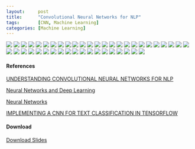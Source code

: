 ```yaml
---
layout:     post
title:      "Convolutional Neural Networks for NLP"
tags:       [CNN, Machine Learning]
categories: [Machine Learning]
---
```

![](http://ofqz295wv.bkt.clouddn.com/Convolutional%20Neural%20Networks.001.jpeg)
![](http://ofqz295wv.bkt.clouddn.com/Convolutional%20Neural%20Networks.002.jpeg)
![](http://ofqz295wv.bkt.clouddn.com/Convolutional%20Neural%20Networks.003.jpeg)
![](http://ofqz295wv.bkt.clouddn.com/Convolutional%20Neural%20Networks.004.jpeg)
<a>
    <img src="http://ofqz295wv.bkt.clouddn.com/Convolution_of_box_signal_with_itself2.gif">
    <img src="https://upload.wikimedia.org/wikipedia/commons/b/b9/Convolution_of_spiky_function_with_box2.gif">
</a>
![](http://ofqz295wv.bkt.clouddn.com/Convolutional%20Neural%20Networks.005.jpeg)
![](http://ofqz295wv.bkt.clouddn.com/Convolutional%20Neural%20Networks.006.jpeg)
![](http://ofqz295wv.bkt.clouddn.com/Convolutional%20Neural%20Networks.007.jpeg)
![](http://ofqz295wv.bkt.clouddn.com/Convolutional%20Neural%20Networks.008.jpeg)
![](http://ofqz295wv.bkt.clouddn.com/Convolutional%20Neural%20Networks.009.jpeg)
![](http://ofqz295wv.bkt.clouddn.com/Convolutional%20Neural%20Networks.010.jpeg)
![](http://ofqz295wv.bkt.clouddn.com/Convolutional%20Neural%20Networks.011.jpeg)
![](http://ofqz295wv.bkt.clouddn.com/Convolutional%20Neural%20Networks.012.jpeg)
![](http://ofqz295wv.bkt.clouddn.com/Convolutional%20Neural%20Networks.013.jpeg)
![](http://ofqz295wv.bkt.clouddn.com/Convolutional%20Neural%20Networks.014.jpeg)
![](http://ofqz295wv.bkt.clouddn.com/Convolutional%20Neural%20Networks.015.jpeg)
![](http://ofqz295wv.bkt.clouddn.com/Convolutional%20Neural%20Networks.016.jpeg)
![](http://ofqz295wv.bkt.clouddn.com/Convolutional%20Neural%20Networks.017.jpeg)
![](http://ofqz295wv.bkt.clouddn.com/Convolutional%20Neural%20Networks.018.jpeg)
![](http://ofqz295wv.bkt.clouddn.com/Convolutional%20Neural%20Networks.019.jpeg)
![](http://ofqz295wv.bkt.clouddn.com/Convolutional%20Neural%20Networks.020.jpeg)
![](http://ofqz295wv.bkt.clouddn.com/Convolutional%20Neural%20Networks.021.jpeg)
![](http://ofqz295wv.bkt.clouddn.com/Convolutional%20Neural%20Networks.022.jpeg)
![](http://ofqz295wv.bkt.clouddn.com/Convolutional%20Neural%20Networks.023.jpeg)
![](http://ofqz295wv.bkt.clouddn.com/Convolutional%20Neural%20Networks.024.jpeg)
![](http://ofqz295wv.bkt.clouddn.com/Convolutional%20Neural%20Networks.025.jpeg)
![](http://ofqz295wv.bkt.clouddn.com/Convolutional%20Neural%20Networks.026.jpeg)
![](http://ofqz295wv.bkt.clouddn.com/Convolutional%20Neural%20Networks.027.jpeg)
![](http://ofqz295wv.bkt.clouddn.com/Convolutional%20Neural%20Networks.028.jpeg)
![](http://ofqz295wv.bkt.clouddn.com/Convolutional%20Neural%20Networks.029.jpeg)
![](http://ofqz295wv.bkt.clouddn.com/Convolutional%20Neural%20Networks.030.jpeg)
![](http://ofqz295wv.bkt.clouddn.com/Convolutional%20Neural%20Networks.031.jpeg)
![](http://ofqz295wv.bkt.clouddn.com/Convolutional%20Neural%20Networks.032.jpeg)
![](http://ofqz295wv.bkt.clouddn.com/Convolutional%20Neural%20Networks.033.jpeg)
![](http://ofqz295wv.bkt.clouddn.com/Convolutional%20Neural%20Networks.034.jpeg)
![](http://ofqz295wv.bkt.clouddn.com/Convolutional%20Neural%20Networks.035.jpeg)
![](http://ofqz295wv.bkt.clouddn.com/Convolutional%20Neural%20Networks.036.jpeg)
![](http://ofqz295wv.bkt.clouddn.com/Convolutional%20Neural%20Networks.037.jpeg)
![](http://ofqz295wv.bkt.clouddn.com/Convolutional%20Neural%20Networks.038.jpeg)
![](http://ofqz295wv.bkt.clouddn.com/Convolutional%20Neural%20Networks.039.jpeg)
![](http://ofqz295wv.bkt.clouddn.com/Convolutional%20Neural%20Networks.040.jpeg)
![](http://ofqz295wv.bkt.clouddn.com/Convolutional%20Neural%20Networks.041.jpeg)
![](http://ofqz295wv.bkt.clouddn.com/Convolutional%20Neural%20Networks.042.jpeg)

#### References
[UNDERSTANDING CONVOLUTIONAL NEURAL NETWORKS FOR NLP](www.wildml.com/2015/11/understanding-convolutional-neural-networks-for-nlp/)

[Neural Networks and Deep Learning](http://neuralnetworksanddeeplearning.com/index.html)

[Neural Networks](http://natureofcode.com/book/chapter-10-neural-networks/)

[IMPLEMENTING A CNN FOR TEXT CLASSIFICATION IN TENSORFLOW](http://www.wildml.com/2015/12/implementing-a-cnn-for-text-classification-in-tensorflow/)

#### Download
[Download Slides](http://ofqz295wv.bkt.clouddn.com/Convolutional%20Neural%20Networks.key)